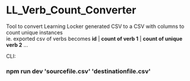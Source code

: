 # LL_Verb_Count_Converter

Tool to convert Learning Locker generated CSV to a CSV with columns to count unique instances\
ie. exported csv of verbs becomes **id** | **count of verb 1** | **count of unique verb 2** ...


CLI: 
### npm run dev 'sourcefile.csv' 'destinationfile.csv'
